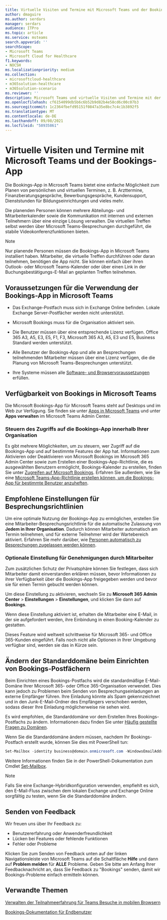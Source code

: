 ```yaml
---
title: Virtuelle Visiten und Termine mit Microsoft Teams und der Bookings-App
author: dmaguire
ms.author: serdars
manager: serdars
audience: ITPro
ms.topic: article
ms.service: msteams
search.appverid: ''
searchScope:
- Microsoft Teams
- Microsoft Cloud for Healthcare
f1.keywords:
- NOCSH
ms.localizationpriority: medium
ms.collection:
- microsoftcloud-healthcare
- m365solution-healthcare
- m365solution-scenario
ms.reviewer: ''
description: Microsoft Teams und virtuelle Visiten und Termine mit der Bookings-App
ms.openlocfilehash: cf6154099db5b6c6b52b9d82b4e58cd6c00c07b3
ms.sourcegitcommit: 1c2364fbefd95151f0847a35e8bc7c4c1b3892f5
ms.translationtype: MT
ms.contentlocale: de-DE
ms.lasthandoff: 09/08/2021
ms.locfileid: "58935861"
---
```

# <a name="virtual-visits-with-microsoft-teams-and-the-bookings-app"></a>Virtuelle Visiten und Termine mit Microsoft Teams und der Bookings-App

Die Bookings-App in Microsoft Teams bietet eine einfache Möglichkeit zum Planen von persönlichen und virtuellen Terminen, z. B. Arzttermine, Finanzberatungsgespräche, Bewerbungsgespräche, Kundensupport, Dienststunden für Bildungseinrichtungen und vieles mehr.

Die planenden Personen können mehrere Abteilungs- und Mitarbeiterkalender sowie die Kommunikation mit internen und externen Teilnehmern über eine einzige Lösung verwalten. Die virtuellen Treffen selbst werden über Microsoft Teams-Besprechungen durchgeführt, die stabile Videokonferenzfunktionen bieten.

> [!NOTE]
> Nur planende Personen müssen die Bookings-App in Microsoft Teams installiert haben. Mitarbeiter, die virtuelle Treffen durchführen oder daran teilnehmen, benötigen die App nicht. Sie können einfach über ihren Outlook- oder Microsoft Teams-Kalender oder über einen Link in der Buchungsbestätigungs-E-Mail an geplanten Treffen teilnehmen.

## <a name="prerequisites-for-using-the-bookings-app-in-teams"></a>Voraussetzungen für die Verwendung der Bookings-App in Microsoft Teams

- Das Exchange-Postfach muss sich in Exchange Online befinden. Lokale Exchange Server-Postfächer werden nicht unterstützt.

- Microsoft Bookings muss für die Organisation aktiviert sein.

- Die Benutzer müssen über eine entsprechende Lizenz verfügen. Office 365 A3, A5, E3, E5, F1, F3, Microsoft 365 A3, A5, E3 und E5, Business Standard werden unterstützt.

- Alle Benutzer der Bookings-App und alle an Besprechungen teilnehmenden Mitarbeiter müssen über eine Lizenz verfügen, die die Planung von Microsoft Teams-Besprechungen unterstützt.

- Ihre Systeme müssen alle [Software- und Browservoraussetzungen](hardware-requirements-for-the-teams-app.md) erfüllen.

## <a name="availability-of-bookings-in-teams"></a>Verfügbarkeit von Bookings in Microsoft Teams

Die Microsoft Bookings-App für Microsoft Teams steht auf Desktops und im Web zur Verfügung. Sie finden sie unter [Apps in Microsoft Teams](https://teams.microsoft.com/l/app/4c4ec2e8-4a2c-4bce-8d8f-00fc664a4e5b?source=store-copy-link) und unter **Apps verwalten** im Microsoft Teams Admin Center.

### <a name="control-access-to-bookings-within-your-organization"></a>Steuern des Zugriffs auf die Bookings-App innerhalb Ihrer Organisation

Es gibt mehrere Möglichkeiten, um zu steuern, wer Zugriff auf die Bookings-App und auf bestimmte Features der App hat. Informationen zum Aktivieren oder Deaktivieren von Microsoft Bookings im Microsoft 365 Admin Center sowie zum Erstellen einer Bookings-App-Richtlinie, die es ausgewählten Benutzern ermöglicht, Bookings-Kalender zu erstellen, finden Sie unter [Zugreifen auf Microsoft Bookings](https://support.microsoft.com/en-us/office/get-access-to-microsoft-bookings-5382dc07-aaa5-45c9-8767-502333b214ce). Erfahren Sie außerdem, wie Sie eine [Microsoft Teams-App-Richtlinie erstellen können, um die Bookings-App für bestimmte Benutzer anzuheften](teams-app-setup-policies.md).

## <a name="recommended-meeting-policy-settings"></a>Empfohlene Einstellungen für Besprechungsrichtlinien

Um eine optimale Nutzung der Bookings-App zu ermöglichen, erstellen Sie eine Mitarbeiter-Besprechungsrichtlinie für die automatische Zulassung von **Jedem in Ihrer Organisation**. Dadurch können Mitarbeiter automatisch am Termin teilnehmen, und für externe Teilnehmer wird der Wartebereich aktiviert. Erfahren Sie mehr darüber, wie [Personen automatisch zu Besprechungen zugelassen werden können](meeting-policies-participants-and-guests.md#automatically-admit-people).

### <a name="optional-staff-approvals-setting"></a>Optionale Einstellung für Genehmigungen durch Mitarbeiter

Zum zusätzlichen Schutz der Privatsphäre können Sie festlegen, dass sich Mitarbeiter damit einverstanden erklären müssen, bevor Informationen zu ihrer Verfügbarkeit über die Bookings-App freigegeben werden und bevor sie für einen Termin gebucht werden können.  

Um diese Einstellung zu aktivieren, wechseln Sie zu **Microsoft 365 Admin Center** \> **Einstellungen** \> **Einstellungen**, und klicken Sie dann auf **Bookings**.

Wenn diese Einstellung aktiviert ist, erhalten die Mitarbeiter eine E-Mail, in der sie aufgefordert werden, ihre Einbindung in einen Booking-Kalender zu gestatten.  

Dieses Feature wird weltweit schrittweise für Microsoft 365- und Office 365-Kunden eingeführt. Falls noch nicht alle Optionen in Ihrer Umgebung verfügbar sind, werden sie das in Kürze sein.

## <a name="changing-your-default-domain-when-setting-up-bookings-mailboxes"></a>Ändern der Standarddomäne beim Einrichten von Bookings-Postfächern

Beim Einrichten eines Bookings-Postfachs wird die standardmäßige E-Mail-Domäne Ihrer Microsoft 365- oder Office 365-Organisation verwendet. Dies kann jedoch zu Problemen beim Senden von Besprechungseinladungen an externe Empfänger führen. Ihre Einladung könnte als Spam gekennzeichnet und in den Junk-E-Mail-Ordner des Empfängers verschoben werden, sodass dieser Ihre Einladung möglicherweise nie sehen wird.

Es wird empfohlen, die Standarddomäne vor dem Erstellen Ihres Bookings-Postfachs zu ändern. Informationen dazu finden Sie unter [Häufig gestellte Fragen zu Domänen](/microsoft-365/admin/setup/domains-faq#how-do-i-set-or-change-the-default-domain-in-office-365).

Wenn Sie die Standarddomäne ändern müssen, nachdem Ihr Bookings-Postfach erstellt wurde, können Sie dies mit PowerShell tun:

```PowerShell
Set-Mailbox -identity business@domain.onmicrosoft.com -WindowsEmailAddress business@domain.com -EmailAddresses business@domain.com
```

Weitere Informationen finden Sie in der PowerShell-Dokumentation zum Cmdlet [Set-Mailbox](/powershell/module/exchange/mailboxes/set-mailbox).

> [!NOTE]
> Falls Sie eine Exchange-Hybridkonfiguration verwenden, empfiehlt es sich, den E-Mail-Fluss zwischen dem lokalen Exchange und Exchange Online sorgfältig zu testen, wenn Sie die Standarddomäne ändern.

## <a name="sending-feedback"></a>Senden von Feedback

Wir freuen uns über Ihr Feedback zu:

  - Benutzererfahrung oder Anwenderfreundlichkeit
  - Lücken bei Features oder fehlende Funktionen
  - Fehler oder Probleme
  
Klicken Sie zum Senden von Feedback unten auf der linken Navigationsleiste von Microsoft Teams auf die Schaltfläche **Hilfe** und dann auf **Problem melden** für **ALLE** Probleme. Geben Sie bitte am Anfang Ihrer Feedbacknachricht an, dass Sie Feedback zu "Bookings" senden, damit wir Bookings-Probleme einfach ermitteln können.

## <a name="related-topics"></a>Verwandte Themen

[Verwalten der Teilnahmeerfahrung für Teams Besuche in mobilen Browsern](expand-teams-across-your-org/mobile-browser-join.md)


  [Bookings-Dokumentation für Endbenutzer](https://support.office.com/en-us/article/apps-and-services-cc1fba57-9900-4634-8306-2360a40c665b?ui=en-US&rs=en-US&ad=US#PickTab=Bookings)
